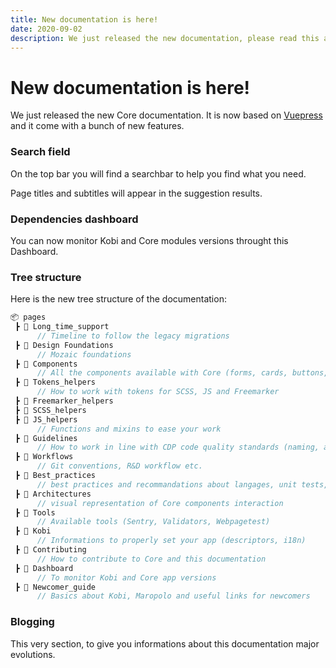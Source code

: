 ```yaml
---
title: New documentation is here!
date: 2020-09-02
description: We just released the new documentation, please read this article to know the new feature.
---
```


# New documentation is here!

We just released the new Core documentation. It is now based on [Vuepress](https://vuepress.vuejs.org/) and it come with a bunch of new features.

### Search field
On the top bar you  will find a searchbar to help you find what you need.

Page titles and subtitles will appear in the suggestion results.

### Dependencies dashboard
You can now monitor Kobi and Core modules versions throught this <a :href="$withBase('/pages/Dashboard')">Dashboard</a>.

### Tree structure
Here is the new tree structure of the documentation:

```java
📦 pages
 ┣ 📂 Long_time_support
      // Timeline to follow the legacy migrations
 ┣ 📂 Design Foundations
      // Mozaic foundations
 ┣ 📂 Components
      // All the components available with Core (forms, cards, buttons, tags etc.)
 ┣ 📂 Tokens_helpers
      // How to work with tokens for SCSS, JS and Freemarker
 ┣ 📂 Freemarker_helpers
 ┣ 📂 SCSS_helpers
 ┣ 📂 JS_helpers
      // Functions and mixins to ease your work
 ┣ 📂 Guidelines
      // How to work in line with CDP code quality standards (naming, app structure, values etc.)
 ┣ 📂 Workflows
      // Git conventions, R&D workflow etc.
 ┣ 📂 Best_practices
      // best practices and recommandations about langages, unit tests, web performance etc.
 ┣ 📂 Architectures
      // visual representation of Core components interaction
 ┣ 📂 Tools
      // Available tools (Sentry, Validators, Webpagetest)
 ┣ 📂 Kobi
      // Informations to properly set your app (descriptors, i18n)
 ┣ 📂 Contributing
      // How to contribute to Core and this documentation
 ┣ 📂 Dashboard
      // To monitor Kobi and Core app versions
 ┣ 📂 Newcomer_guide
      // Basics about Kobi, Maropolo and useful links for newcomers
```

### Blogging
This very section, to give you informations about this documentation major evolutions.